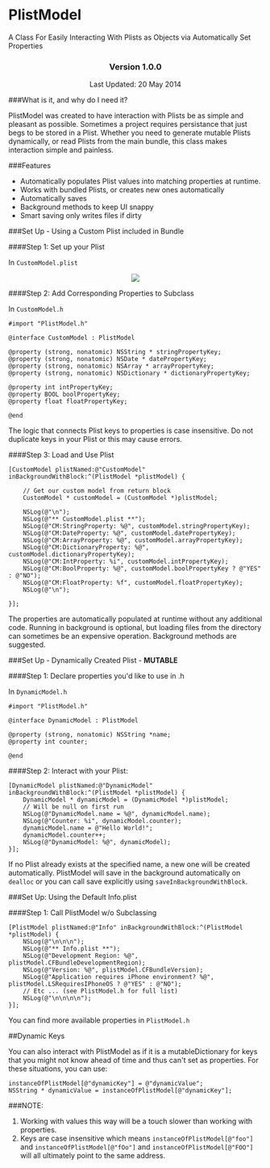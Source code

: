 PlistModel
==========

A Class For Easily Interacting With Plists as Objects via Automatically Set Properties

<h3 align="center">Version 1.0.0</h3>
<p align="center">Last Updated: 20 May 2014</p>

###What is it, and why do I need it?

PlistModel was created to have interaction with Plists be as simple and pleasant as possible.  Sometimes a project requires persistance that just begs to be stored in a Plist.  Whether you need to generate mutable Plists dynamically, or read Plists from the main bundle, this class makes interaction simple and painless.

###Features

- Automatically populates Plist values into matching properties at runtime.
- Works with bundled Plists, or creates new ones automatically
- Automatically saves
- Background methods to keep UI snappy
- Smart saving only writes files if dirty

###Set Up - Using a Custom Plist included in Bundle

####Step 1: Set up your Plist

In `CustomModel.plist`

<p align="center">
  <img src="https://raw.githubusercontent.com/LoganWright/PlistModel/master/PlistModel/Images/PlistExample.png"><img />
</p>

####Step 2: Add Corresponding Properties to Subclass

In `CustomModel.h`

```ObjC
#import "PlistModel.h"

@interface CustomModel : PlistModel

@property (strong, nonatomic) NSString * stringPropertyKey;
@property (strong, nonatomic) NSDate * datePropertyKey;
@property (strong, nonatomic) NSArray * arrayPropertyKey;
@property (strong, nonatomic) NSDictionary * dictionaryPropertyKey;

@property int intPropertyKey;
@property BOOL boolPropertyKey;
@property float floatPropertyKey;

@end
```

The logic that connects Plist keys to properties is case insensitive. Do not duplicate keys in your Plist or this may cause errors.

####Step 3: Load and Use Plist

```ObjC
[CustomModel plistNamed:@"CustomModel" inBackgroundWithBlock:^(PlistModel *plistModel) {
        
    // Get our custom model from return block
    CustomModel * customModel = (CustomModel *)plistModel;
        
    NSLog(@"\n");
    NSLog(@"** CustomModel.plist **");
    NSLog(@"CM:StringProperty: %@", customModel.stringPropertyKey);
    NSLog(@"CM:DateProperty: %@", customModel.datePropertyKey);
    NSLog(@"CM:ArrayProperty: %@", customModel.arrayPropertyKey);
    NSLog(@"CM:DictionaryProperty: %@", customModel.dictionaryPropertyKey);
    NSLog(@"CM:IntProperty: %i", customModel.intPropertyKey);
    NSLog(@"CM:BoolProperty: %@", customModel.boolPropertyKey ? @"YES" : @"NO");
    NSLog(@"CM:FloatProperty: %f", customModel.floatPropertyKey);
    NSLog(@"\n");
    
}];
```

The properties are automatically populated at runtime without any additional code.  Running in background is optional, but loading files from the directory can sometimes be an expensive operation.  Background methods are suggested.

###Set Up - Dynamically Created Plist - **MUTABLE**

####Step 1: Declare properties you'd like to use in .h

In `DynamicModel.h`

```ObjC
#import "PlistModel.h"

@interface DynamicModel : PlistModel

@property (strong, nonatomic) NSString *name;
@property int counter;

@end

```

####Step 2: Interact with your Plist:

```ObjC
[DynamicModel plistNamed:@"DynamicModel" inBackgroundWithBlock:^(PlistModel *plistModel) {
    DynamicModel * dynamicModel = (DynamicModel *)plistModel;
    // Will be null on first run
    NSLog(@"DynamicModel.name = %@", dynamicModel.name);
    NSLog(@"Counter: %i", dynamicModel.counter);
    dynamicModel.name = @"Hello World!";
    dynamicModel.counter++;
    NSLog(@"DynamicModel: %@", dynamicModel);  
}];
```

If no Plist already exists at the specified name, a new one will be created automatically.  PlistModel will save in the background automatically on `dealloc` or you can call save explicitly using `saveInBackgroundWithBlock`.  

###Set Up: Using the Default Info.plist

####Step 1: Call PlistModel w/o Subclassing

```ObjC
[PlistModel plistNamed:@"Info" inBackgroundWithBlock:^(PlistModel *plistModel) {
    NSLog(@"\n\n\n");
    NSLog(@"** Info.plist **");
    NSLog(@"Development Region: %@", plistModel.CFBundleDevelopmentRegion);
    NSLog(@"Version: %@", plistModel.CFBundleVersion);
    NSLog(@"Application requires iPhone environment? %@", plistModel.LSRequiresIPhoneOS ? @"YES" : @"NO");
    // Etc ... (see PlistModel.h for full list)
    NSLog(@"\n\n\n\n");
}];
```

You can find more available properties in `PlistModel.h`

##Dynamic Keys

You can also interact with PlistModel as if it is a mutableDictionary for keys that you might not know ahead of time and thus can't set as properties.  For these situations, you can use:

```ObjC
instanceOfPlistModel[@"dynamicKey"] = @"dynamicValue";
NSString * dynamicValue = instanceOfPlistModel[@"dynamicKey"];
```

###NOTE:

1. Working with values this way will be a touch slower than working with properties.
2. Keys are case insensitive which means `instanceOfPlistModel[@"foo"]` and `instanceOfPlistModel[@"fOo"]` and `instanceOfPlistModel[@"FOO"]` will all ultimately point to the same address.





